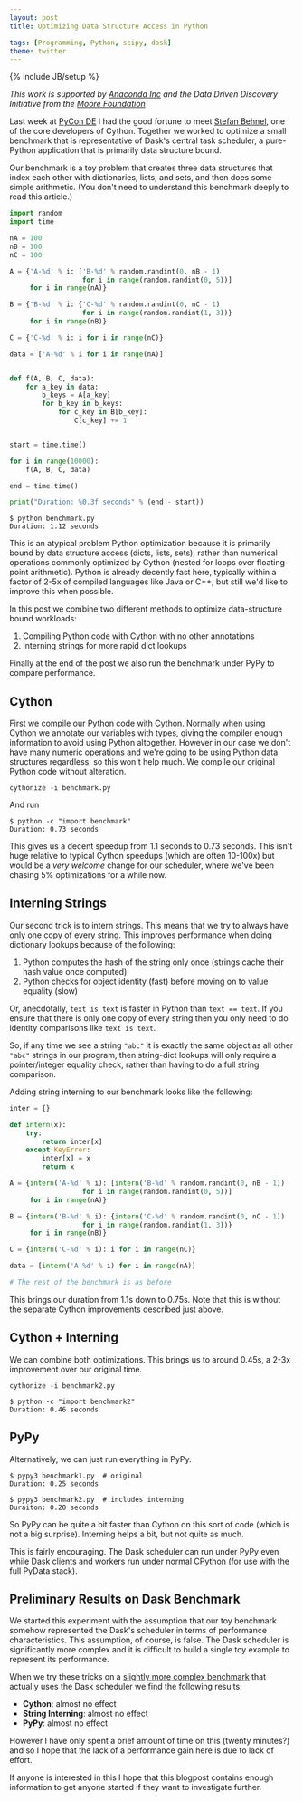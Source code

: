 ```yaml
---
layout: post
title: Optimizing Data Structure Access in Python

tags: [Programming, Python, scipy, dask]
theme: twitter
---
```


{% include JB/setup %}

*This work is supported by [Anaconda Inc](http://anaconda.com) and the Data
Driven Discovery Initiative from the [Moore Foundation](https://www.moore.org/)*

Last week at [PyCon DE](https://de.pycon.org/) I had the good fortune to meet
[Stefan Behnel](http://www.behnel.de/), one of the core developers of Cython.
Together we worked to optimize a small benchmark that is representative of
Dask's central task scheduler, a pure-Python application that is primarily data
structure bound.

Our benchmark is a toy problem that creates three data structures that index
each other with dictionaries, lists, and sets, and then does some simple
arithmetic. (You don't need to understand this benchmark deeply to read this
article.)

```python
import random
import time

nA = 100
nB = 100
nC = 100

A = {'A-%d' % i: ['B-%d' % random.randint(0, nB - 1)
                  for i in range(random.randint(0, 5))]
     for i in range(nA)}

B = {'B-%d' % i: {'C-%d' % random.randint(0, nC - 1)
                  for i in range(random.randint(1, 3))}
     for i in range(nB)}

C = {'C-%d' % i: i for i in range(nC)}

data = ['A-%d' % i for i in range(nA)]


def f(A, B, C, data):
    for a_key in data:
        b_keys = A[a_key]
        for b_key in b_keys:
            for c_key in B[b_key]:
                C[c_key] += 1


start = time.time()

for i in range(10000):
    f(A, B, C, data)

end = time.time()

print("Duration: %0.3f seconds" % (end - start))
```

```
$ python benchmark.py
Duration: 1.12 seconds
```

This is an atypical problem Python optimization because it is primarily bound
by data structure access (dicts, lists, sets), rather than numerical operations
commonly optimized by Cython (nested for loops over floating point arithmetic).
Python is already decently fast here, typically within a factor of 2-5x of
compiled languages like Java or C++, but still we'd like to improve this when
possible.

In this post we combine two different methods to optimize data-structure bound
workloads:

1.  Compiling Python code with Cython with no other annotations
2.  Interning strings for more rapid dict lookups

Finally at the end of the post we also run the benchmark under PyPy to compare
performance.


Cython
------

First we compile our Python code with Cython.  Normally when using Cython we
annotate our variables with types, giving the compiler enough information
to avoid using Python altogether.  However in our case we don't have many
numeric operations and we're going to be using Python data structures
regardless, so this won't help much.  We compile our original Python code
without alteration.

    cythonize -i benchmark.py

And run

    $ python -c "import benchmark"
    Duration: 0.73 seconds

This gives us a decent speedup from 1.1 seconds to 0.73 seconds.  This isn't
huge relative to typical Cython speedups (which are often 10-100x) but would be
a *very welcome* change for our scheduler, where we've been chasing 5%
optimizations for a while now.


Interning Strings
-----------------

Our second trick is to intern strings.  This means that we try to always have
only one copy of every string.  This improves performance when doing dictionary
lookups because of the following:

1.  Python computes the hash of the string only once (strings cache their hash
    value once computed)
2.  Python checks for object identity (fast) before moving on to value equality
    (slow)

Or, anecdotally, `text is text` is faster in Python than `text == text`.  If
you ensure that there is only one copy of every string then you only need to do
identity comparisons like `text is text`.

So, if any time we see a string `"abc"` it is exactly the same object as all
other `"abc"` strings in our program, then string-dict lookups will only
require a pointer/integer equality check, rather than having to do a full
string comparison.

Adding string interning to our benchmark looks like the following:

```python
inter = {}

def intern(x):
    try:
        return inter[x]
    except KeyError:
        inter[x] = x
        return x

A = {intern('A-%d' % i): [intern('B-%d' % random.randint(0, nB - 1))
                  for i in range(random.randint(0, 5))]
     for i in range(nA)}

B = {intern('B-%d' % i): {intern('C-%d' % random.randint(0, nC - 1))
                  for i in range(random.randint(1, 3))}
     for i in range(nB)}

C = {intern('C-%d' % i): i for i in range(nC)}

data = [intern('A-%d' % i) for i in range(nA)]

# The rest of the benchmark is as before
```

This brings our duration from 1.1s down to 0.75s.  Note that this is without
the separate Cython improvements described just above.


Cython + Interning
------------------

We can combine both optimizations.  This brings us to around 0.45s, a 2-3x
improvement over our original time.

    cythonize -i benchmark2.py

    $ python -c "import benchmark2"
    Duration: 0.46 seconds

PyPy
----

Alternatively, we can just run everything in PyPy.

    $ pypy3 benchmark1.py  # original
    Duration: 0.25 seconds

    $ pypy3 benchmark2.py  # includes interning
    Duraiton: 0.20 seconds

So PyPy can be quite a bit faster than Cython on this sort of code (which is
not a big surprise).  Interning helps a bit, but not quite as much.

This is fairly encouraging.  The Dask scheduler can run under PyPy even while
Dask clients and workers run under normal CPython (for use with the full PyData
stack).

Preliminary Results on Dask Benchmark
-------------------------------------

We started this experiment with the assumption that our toy benchmark somehow
represented the Dask's scheduler in terms of performance characteristics.  This
assumption, of course, is false.  The Dask scheduler is significantly more
complex and it is difficult to build a single toy example to represent its
performance.

When we try these tricks on a [slightly more complex
benchmark](https://gist.github.com/88b3c29e645ba2eae2d079a1de25d266) that
actually uses the Dask scheduler we find the following results:

-  **Cython**: almost no effect
-  **String Interning**: almost no effect
-  **PyPy**: almost no effect

However I have only spent a brief amount of time on this (twenty minutes?) and
so I hope that the lack of a performance gain here is due to lack of effort.

If anyone is interested in this I hope that this blogpost contains enough
information to get anyone started if they want to investigate further.

